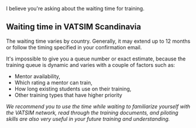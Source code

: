 I believe you're asking about the waiting time for training.

## Waiting time in VATSIM Scandinavia
The waiting time varies by country. Generally, it may extend up to 12 months or follow the timing specified in your confirmation email.

It's impossible to give you a queue number or exact estimate, because the training queue is dynamic and varies with a couple of factors such as:
- Mentor availability,
- Which rating a mentor can train,
- How long existing students use on their training,
- Other training types that have higher priority

*We recommend you to use the time while waiting to familiarize yourself with the VATSIM network, read through the training documents, and piloting skills are also very useful in your future training and understanding.*